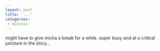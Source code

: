 ```yaml
---
layout: post
title: '...'
categories:
 - minutia
---
```


might have to give micha a break for a while. super busy and at a critical juncture in the story...
